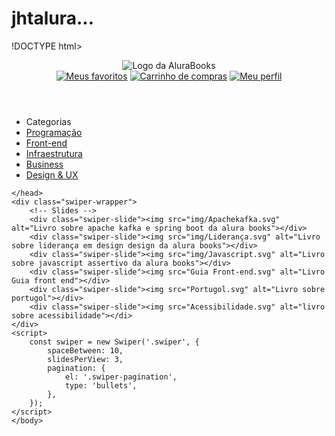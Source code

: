 # jhtalura...

!DOCTYPE html>
<html>
    <head>
        <meta charset="UTF-8">
        <meta name="viewport" content="width=device-width, initial-scale=1.0">
        <title>AluraBooks</title>
        <link rel="stylesheet" href="reset.css">
        <link rel="stylesheet" href="styles.css">
    </head>
    <body>
        <header class="cabeçalho">
            <div class="container"> 
                <span class="cabeçalho__menu-hamburguer container__imagem"></span>
                <img src="img/Logo.svg" alt="Logo da AluraBooks" class="container__imagem">
            </div>
            <div class="container">
                <a href="#"><img src="img/Favoritos.svg" alt="Meus favoritos" class="container__imagem"></a>
                <a href="#"><img src="img/Compras.svg" alt="Carrinho de compras" class="container__imagem"></a>
                <a href="#"><img src="img/Usuario.svg" alt="Meu perfil" class="container__imagem"></a>
            </div>
        </header>
    </label>
    <ul class="lista-menu">
      <li class="lista-menu_titulo">Categorias</li>
      <li class="lista-menu_item">
        <a href="#" class="lista-menu_link">Programação</a>
      </li>
      <li class="lista-menu_item">
        <a href="#" class="lista-menu_link">Front-end</a>
      </li>
      <li class="lista-menu_item">
        <a href="#" class="lista-menu_link">Infraestrutura</a>
      </li>
      <li class="lista-menu_item">
        <a href="#" class="lista-menu_link">Business</a>
      </li>
      <li class="lista-menu_item">
        <a href="#" class="lista-menu_link">Design & UX</a>
      </li>
    </ul>
    <head>
        <meta charset="UTF-8">
        <meta name="viewport" content="width=device-width, initial-scale=1.0">
        <title>AluraBooks</title>
        <link rel="stylesheet" href="reset.css">
        <link rel="preconnect" href="https://fonts.googleapis.com">
        <link rel="preconnect" href="https://fonts.gstatic.com" crossorigin>
        <link href="https://fonts.googleapis.com/css?family=Poppins:wght@300;400;500;700&display=swap" rel="stylesheet">
        <link rel="stylesheet" href="styles.css">
    
    </head>
    <div class="swiper-wrapper">
        <!-- Slides -->
        <div class="swiper-slide"><img src="img/Apachekafka.svg" alt="Livro sobre apache kafka e spring boot da alura books"></div>
        <div class="swiper-slide"><img src="img/Liderança.svg" alt="Livro sobre liderança em design design da alura books"></div>
        <div class="swiper-slide"><img src="img/Javascript.svg" alt="Livro sobre javascript assertivo da alura books"></div>
        <div class="swiper-slide"><img src="Guia Front-end.svg" alt="Livro Guia front end"></div>
        <div class="swiper-slide"><img src="Portugol.svg" alt="Livro sobre portugol"></div>
        <div class="swiper-slide"><img src="Acessibilidade.svg" alt="livro sobre acessibilidade"></di>
    </div>
    <script>
        const swiper = new Swiper('.swiper', {
            spaceBetween: 10,
            slidesPerView: 3,
            pagination: {
                el: '.swiper-pagination',
                type: 'bullets',
            },
        });
    </script>
    </body>
</html>
